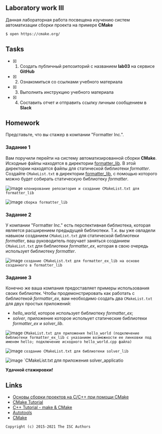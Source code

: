 ## Laboratory work III

Данная лабораторная работа посвещена изучению систем автоматизации сборки проекта на примере **CMake**

```sh
$ open https://cmake.org/
```

## Tasks

- [x] 1. Создать публичный репозиторий с названием **lab03** на сервисе **GitHub**
- [x] 2. Ознакомиться со ссылками учебного материала
- [x] 3. Выполнить инструкцию учебного материала
- [x] 4. Составить отчет и отправить ссылку личным сообщением в **Slack**

## Homework

Представьте, что вы стажер в компании "Formatter Inc.".
### Задание 1
Вам поручили перейти на систему автоматизированной сборки **CMake**.
Исходные файлы находятся в директории [formatter_lib](formatter_lib).
В этой директории находятся файлы для статической библиотеки *formatter*.
Создайте `CMakeList.txt` в директории [formatter_lib](formatter_lib),
с помощью которого можно будет собирать статическую библиотеку *formatter*.

 ![image](https://user-images.githubusercontent.com/77126126/225571945-6a48ea5a-9f2f-475d-acd6-595d2bd19d92.png)
 `клонирование репозитория и создание CMakeList.txt для formatter_lib`
 
 ![image](https://user-images.githubusercontent.com/77126126/225573376-cfd145c2-9ab7-47fa-8d5c-41b5d10436d1.png)
 `сборка formatter_lib`


### Задание 2
У компании "Formatter Inc." есть перспективная библиотека,
которая является расширением предыдущей библиотеки. Т.к. вы уже овладели
навыком созданием `CMakeList.txt` для статической библиотеки *formatter*, ваш 
руководитель поручает заняться созданием `CMakeList.txt` для библиотеки 
*formatter_ex*, которая в свою очередь использует библиотеку *formatter*.

![image](https://user-images.githubusercontent.com/77126126/225576889-b2be4d04-7269-4f34-8659-2c5e80f8efef.png)
`создание CMakeList.txt для formatter_ex_lib на основе созданного в formatter_lib`

### Задание 3
Конечно же ваша компания предоставляет примеры использования своих библиотек.
Чтобы продемонстрировать как работать с библиотекой *formatter_ex*,
вам необходимо создать два `CMakeList.txt` для двух простых приложений:
* *hello_world*, которое использует библиотеку *formatter_ex*;
* *solver*, приложение которое испольует статические библиотеки *formatter_ex* и *solver_lib*.

![image](https://user-images.githubusercontent.com/77126126/225580259-e82627cf-2a27-43de-98a6-4bd08dfd5033.png)
`CMakeList.txt для приложения hello_world (подключение библиотеки formatter_ex_lib с указанием возможности ее линковки под именем hello; подключение исходного hello_world.cpp файла)`

![image](https://user-images.githubusercontent.com/77126126/225579760-d0208cf5-b4e2-4cf0-9812-beb7d5b2215f.png)
`создание CMakeList.txt для библиотеки solver_lib`

![image](https://user-images.githubusercontent.com/77126126/225581794-91be9cbf-57e7-4f3e-912c-8f436d2cd53c.png)
`CMakeList.txt для приложения solver_applicatio


**Удачной стажировки!**

## Links
- [Основы сборки проектов на С/C++ при помощи CMake](https://eax.me/cmake/)
- [CMake Tutorial](http://neerc.ifmo.ru/wiki/index.php?title=CMake_Tutorial)
- [C++ Tutorial - make & CMake](https://www.bogotobogo.com/cplusplus/make.php)
- [Autotools](http://www.gnu.org/software/automake/manual/html_node/Autotools-Introduction.html)
- [CMake](https://cgold.readthedocs.io/en/latest/index.html)

```
Copyright (c) 2015-2021 The ISC Authors
```
